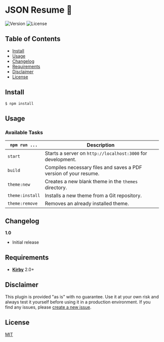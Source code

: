 # JSON Resume 📝

![Version](https://img.shields.io/badge/version-1.0-green.svg?style=flat-square)
![License](https://img.shields.io/badge/license-MIT-green.svg?style=flat-square)

## Table of Contents

- [Install](#install)
- [Usage](#usage)
- [Changelog](#changelog)
- [Requirements](#requirements)
- [Disclaimer](#disclaimer)
- [License](#license)

## Install

    $ npm install

## Usage

### Available Tasks

`npm run ...` | Description
---|---
`start` | Starts a server on `http://localhost:3000` for development.
`build` | Compiles necessary files and saves a PDF version of your resume.
`theme:new` | Creates a new blank theme in the `themes` directory.
`theme:install` | Installs a new theme from a Git repository.
`theme:remove` | Removes an already installed theme.

## Changelog

**1.0**
- Initial release

## Requirements

- [**Kirby**](https://getkirby.com/) 2.0+

## Disclaimer

This plugin is provided "as is" with no guarantee. Use it at your own risk and always test it yourself before using it in a production environment. If you find any issues, please [create a new issue](https://github.com/mikeschenkel/json-resume/issues/new).

## License

[MIT](https://opensource.org/licenses/MIT)
